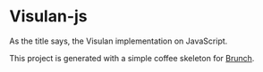 # Visulan-js

As the title says, the Visulan implementation on JavaScript.

This project is generated with a simple coffee skeleton for [Brunch](http://brunch.io/).
